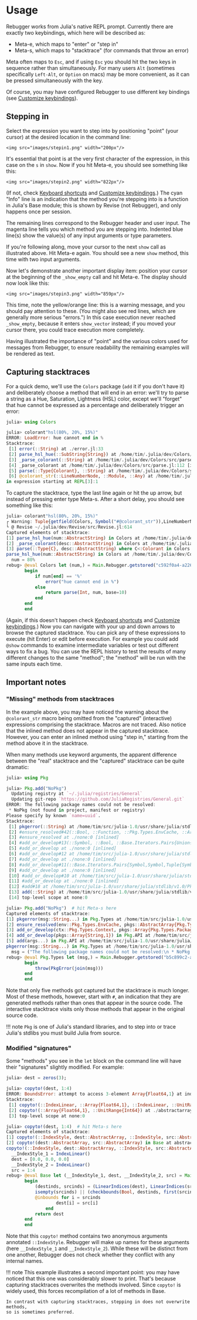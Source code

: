 # Usage

Rebugger works from Julia's native REPL prompt. Currently there are exactly two keybindings,
which here will be described as:

- Meta-e, which maps to "enter" or "step in"
- Meta-s, which maps to "stacktrace" (for commands that throw an error)

Meta often maps to `Esc`, and if using `Esc` you should hit the two keys in
sequence rather than simultaneously.
For many users `Alt` (sometimes specifically `Left-Alt`, or `Option` on macs) may be more convenient, as it can be pressed
simultaneously with the key.

Of course, you may have configured Rebugger to use different key bindings (see [Customize keybindings](@ref)).

## Stepping in

Select the expression you want to step into by positioning "point" (your cursor)
at the desired location in the command line:

```@raw html
<img src="images/stepin1.png" width="200px"/>
```

It's essential that point is at the very first character of the expression, in this case on
the `s` in `show`.
Now if you hit Meta-e, you should see something like this:

```@raw html
<img src="images/stepin2.png" width="822px"/>
```

(If not, check [Keyboard shortcuts](@ref) and [Customize keybindings](@ref).)
The cyan "Info" line is an indication that the method you're stepping into is
a function in Julia's Base module; this is shown by Revise (not Rebugger), and only happens
once per session.

The remaining lines correspond to the Rebugger header and user input.
The magenta line tells you which method you are stepping into.
Indented blue line(s) show the value(s) of any input arguments or type parameters.

If you're following along, move your cursor to the next `show` call as illustrated above.
Hit Meta-e again. You should see a new `show` method, this time with two input arguments.

Now let's demonstrate another important display item: position your cursor at the
beginning of the `_show_empty` call and hit Meta-e.
The display should now look like this:

```@raw html
<img src="images/stepin3.png" width="859px"/>
```

This time, note the yellow/orange line: this is a warning message, and you should pay attention to these.
(You might also see red lines, which are generally more serious "errors.")
In this case execution never reached `_show_empty`, because it enters `show_vector` instead;
if you moved your cursor there, you could trace execution more completely.

Having illustrated the importance of "point" and the various colors used for messages from Rebugger,
to ensure readability the remaining examples will be rendered as text.

## Capturing stacktraces

For a quick demo, we'll use the `Colors` package (`add` it if you don't have it)
and deliberately choose a method that will end in an error: we'll try to parse
a string as a Hue, Saturation, Lightness (HSL) color, except we'll "forget" that hue
cannot be expressed as a percentage and deliberately trigger an error:

```julia
julia> using Colors

julia> colorant"hsl(80%, 20%, 15%)"
ERROR: LoadError: hue cannot end in %
Stacktrace:
 [1] error(::String) at ./error.jl:33
 [2] parse_hsl_hue(::SubString{String}) at /home/tim/.julia/dev/Colors/src/parse.jl:26
 [3] _parse_colorant(::String) at /home/tim/.julia/dev/Colors/src/parse.jl:75
 [4] _parse_colorant at /home/tim/.julia/dev/Colors/src/parse.jl:112 [inlined]
 [5] parse(::Type{Colorant}, ::String) at /home/tim/.julia/dev/Colors/src/parse.jl:140
 [6] @colorant_str(::LineNumberNode, ::Module, ::Any) at /home/tim/.julia/dev/Colors/src/parse.jl:147
in expression starting at REPL[3]:1
```

To capture the stacktrace, type the last line again or hit the up arrow, but instead of
pressing enter type Meta-s.
After a short delay, you should see something like this:
```julia
julia> colorant"hsl(80%, 20%, 15%)"
┌ Warning: Tuple{getfield(Colors, Symbol("#@colorant_str")),LineNumberNode,Module,Any} was not found, perhaps it was generated by code
└ @ Revise ~/.julia/dev/Revise/src/Revise.jl:614
Captured elements of stacktrace:
[1] parse_hsl_hue(num::AbstractString) in Colors at /home/tim/.julia/dev/Colors/src/parse.jl:25
[2] _parse_colorant(desc::AbstractString) in Colors at /home/tim/.julia/dev/Colors/src/parse.jl:51
[3] parse(::Type{C}, desc::AbstractString) where C<:Colorant in Colors at /home/tim/.julia/dev/Colors/src/parse.jl:140
parse_hsl_hue(num::AbstractString) in Colors at /home/tim/.julia/dev/Colors/src/parse.jl:25
  num = 80%
rebug> @eval Colors let (num,) = Main.Rebugger.getstored("c592f0a4-a226-11e8-1002-fd2731558606")
       begin
           if num[end] == '%'
               error("hue cannot end in %")
           else
               return parse(Int, num, base=10)
           end
       end
       end
```

(Again, if this doesn't happen check [Keyboard shortcuts](@ref) and [Customize keybindings](@ref).)
Now you can navigate with your up and down arrows to browse the captured stacktrace.
You can pick any of these expressions to execute (hit Enter) or edit before execution.
For example you could add `@show` commands to examine intermediate variables or test
out different ways to fix a bug.
You can use the REPL history to test the results of many different changes to the same "method";
the "method" will be run with the same inputs each time.

## Important notes

### "Missing" methods from stacktraces

In the example above, you may have noticed the warning about the `@colorant_str` macro
being omitted from the "captured" (interactive) expressions comprising the stacktrace.
Macros are not traced.
Also notice that the inlined method does not appear in the captured stacktrace.
However, you can enter an inlined method using "step in," starting from the method
above it in the stacktrace.

When many methods use keyword arguments, the apparent difference between the
"real" stacktrace and the "captured" stacktrace can be quite dramatic:

```julia
julia> using Pkg

julia> Pkg.add("NoPkg")
  Updating registry at `~/.julia/registries/General`
  Updating git-repo `https://github.com/JuliaRegistries/General.git`
ERROR: The following package names could not be resolved:
 * NoPkg (not found in project, manifest or registry)
Please specify by known `name=uuid`.
Stacktrace:
 [1] pkgerror(::String) at /home/tim/src/julia-1.0/usr/share/julia/stdlib/v1.0/Pkg/src/Types.jl:120
 [2] #ensure_resolved#42(::Bool, ::Function, ::Pkg.Types.EnvCache, ::Array{Pkg.Types.PackageSpec,1}) at /home/tim/src/julia-1.0/usr/share/julia/stdlib/v1.0/Pkg/src/Types.jl:890
 [3] #ensure_resolved at ./none:0 [inlined]
 [4] #add_or_develop#13(::Symbol, ::Bool, ::Base.Iterators.Pairs{Union{},Union{},Tuple{},NamedTuple{(),Tuple{}}}, ::Function, ::Pkg.Types.Context, ::Array{Pkg.Types.PackageSpec,1}) at /home/tim/src/julia-1.0/usr/share/julia/stdlib/v1.0/Pkg/src/API.jl:59
 [5] #add_or_develop at ./none:0 [inlined]
 [6] #add_or_develop#12 at /home/tim/src/julia-1.0/usr/share/julia/stdlib/v1.0/Pkg/src/API.jl:29 [inlined]
 [7] #add_or_develop at ./none:0 [inlined]
 [8] #add_or_develop#11(::Base.Iterators.Pairs{Symbol,Symbol,Tuple{Symbol},NamedTuple{(:mode,),Tuple{Symbol}}}, ::Function, ::Array{String,1}) at /home/tim/src/julia-1.0/usr/share/julia/stdlib/v1.0/Pkg/src/API.jl:28
 [9] #add_or_develop at ./none:0 [inlined]
 [10] #add_or_develop#10 at /home/tim/src/julia-1.0/usr/share/julia/stdlib/v1.0/Pkg/src/API.jl:27 [inlined]
 [11] #add_or_develop at ./none:0 [inlined]
 [12] #add#18 at /home/tim/src/julia-1.0/usr/share/julia/stdlib/v1.0/Pkg/src/API.jl:69 [inlined]
 [13] add(::String) at /home/tim/src/julia-1.0/usr/share/julia/stdlib/v1.0/Pkg/src/API.jl:69
 [14] top-level scope at none:0

julia> Pkg.add("NoPkg")  # hit Meta-s here
Captured elements of stacktrace:
[1] pkgerror(msg::String...) in Pkg.Types at /home/tim/src/julia-1.0/usr/share/julia/stdlib/v1.0/Pkg/src/Types.jl:120
[2] ensure_resolved(env::Pkg.Types.EnvCache, pkgs::AbstractArray{Pkg.Types.PackageSpec,1}) in Pkg.Types at /home/tim/src/julia-1.0/usr/share/julia/stdlib/v1.0/Pkg/src/Types.jl:860
[3] add_or_develop(ctx::Pkg.Types.Context, pkgs::Array{Pkg.Types.PackageSpec,1}) in Pkg.API at /home/tim/src/julia-1.0/usr/share/julia/stdlib/v1.0/Pkg/src/API.jl:32
[4] add_or_develop(pkgs::Array{String,1}) in Pkg.API at /home/tim/src/julia-1.0/usr/share/julia/stdlib/v1.0/Pkg/src/API.jl:28
[5] add(args...) in Pkg.API at /home/tim/src/julia-1.0/usr/share/julia/stdlib/v1.0/Pkg/src/API.jl:69
pkgerror(msg::String...) in Pkg.Types at /home/tim/src/julia-1.0/usr/share/julia/stdlib/v1.0/Pkg/src/Types.jl:120
  msg = ("The following package names could not be resolved:\n * NoPkg (not found in project, manifest or registry)\nPlease specify by known `name=uuid`.",)
rebug> @eval Pkg.Types let (msg,) = Main.Rebugger.getstored("b5c899c2-a228-11e8-0877-d102334a9f65")
       begin
           throw(PkgError(join(msg)))
       end
       end
```

Note that only five methods got captured but the stacktrace is much longer.
Most of these methods, however, start with `#`, an indication that they are
generated methods rather than ones that appear in the source code.
The interactive stacktrace visits only those methods that appear in the original source code.

!!! note
    `Pkg` is one of Julia's standard libraries, and to step into or trace Julia's stdlibs
    you must build Julia from source.



### Modified "signatures"

Some "methods" you see in the `let` block on the command line will have their
"signatures" slightly modified.
For example:

```julia
julia> dest = zeros(3);

julia> copyto!(dest, 1:4)
ERROR: BoundsError: attempt to access 3-element Array{Float64,1} at index [1, 2, 3, 4]
Stacktrace:
 [1] copyto!(::IndexLinear, ::Array{Float64,1}, ::IndexLinear, ::UnitRange{Int64}) at ./abstractarray.jl:728
 [2] copyto!(::Array{Float64,1}, ::UnitRange{Int64}) at ./abstractarray.jl:723
 [3] top-level scope at none:0

julia> copyto!(dest, 1:4)  # hit Meta-s here
Captured elements of stacktrace:
[1] copyto!(::IndexStyle, dest::AbstractArray, ::IndexStyle, src::AbstractArray) in Base at abstractarray.jl:727
[2] copyto!(dest::AbstractArray, src::AbstractArray) in Base at abstractarray.jl:723
copyto!(::IndexStyle, dest::AbstractArray, ::IndexStyle, src::AbstractArray) in Base at abstractarray.jl:727
  __IndexStyle_1 = IndexLinear()
  dest = [0.0, 0.0, 0.0]
  __IndexStyle_2 = IndexLinear()
  src = 1:4
rebug> @eval Base let (__IndexStyle_1, dest, __IndexStyle_2, src) = Main.Rebugger.getstored("21a8ab94-a228-11e8-0563-256e39b3996e")
       begin
           (destinds, srcinds) = (LinearIndices(dest), LinearIndices(src))
           isempty(srcinds) || (checkbounds(Bool, destinds, first(srcinds)) && checkbounds(Bool, destinds, last(srcinds)) || throw(BoundsError(dest, srcinds)))
           @inbounds for i = srcinds
                   dest[i] = src[i]
               end
           return dest
       end
       end
```

Note that this `copyto!` method contains two anonymous arguments annotated `::IndexStyle`.
Rebugger will make up names for these arguments (here `__IndexStyle_1` and `__IndexStyle_2`).
While these will be distinct from one another, Rebugger does not check whether they
conflict with any internal names.

!!! note
    This example illustrates a second important point: you may have noticed that this one was
    considerably slower to print.
    That's because capturing stacktraces overwrites the methods involved.
    Since `copyto!` is widely used, this forces recompilation of a lot
    of methods in Base.

    In contrast with capturing stacktraces, stepping in does not overwrite methods,
    so is sometimes preferred.
